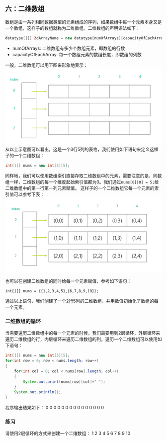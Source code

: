 ## 六：二维数组

数组是由一系列相同数据类型的元素组成的序列，如果数组中每一个元素本身又是一个数组，这样子的数组就称为二维数组。二维数组的声明语法如下：
```java
datatype[][] 2dArrayName = new datatype[numOfArrays][capacityOfEachArray];
```
+ numOfArrays: 二维数组有多少个数组元素，即数组的行数
+ capacityOfEachArray: 每一个数组元素的数组长度，即数组的列数

一般，二维数组可以用下图来形象地表示：  
![二维数组示意图](static/5761673-2defbb58876498b8.png)  
从以上示意图可以看出，这是一个3行5列的表格，我们使用如下语句来定义这样子的一个二维数组：
```java
int[][] nums = new int[3][5];
```

同样地，我们可以使用数组索引直接存取二维数组中的元素，需要注意的是，同数组一样，二维数组的每一个维度起始索引值都为0。我们通过`nums[0][0] = 5;`给二维数组中的第一行第一列元素赋值。 这样子的一个二维数组它每一个元素的索引值可以参考下表：  
![二维数组每一个元素的索引值](static/5761673-4112d75588b0fade.png)  

也可以在创建二维数组的同时给每一个元素赋值，参考如下语句：
```
int[][] nums = {{1,2,3,4,5},{6,7,8,9,10}};
```

通过以上语句，我们创建了一个2行5列的二维数组，并用数值初始化了数组的每一个元素。

### 二维数组的循环
当需要遍历二维数组中的每一个元素的时候，我们需要用到2层循环，外层循环来遍历二维数组的行，内层循环来遍历二维数组的列，遍历一个二维数组可以使用如下语句：
```java
int[][] nums = new int[3][5];
for(int row = 0; row < nums.length; row++)
{
    for(int col = 0; col < nums[row].length; col++)
    {
        System.out.print(nums[row][col]+" ");
    }
    System.out.println();
}
```
程序输出结果如下：
0 0 0 0 0
0 0 0 0 0
0 0 0 0 0

### 练习
请使用2层循环的方式来创建一个二维数组：
1 2 3 4 5
6 7 8 9 10

